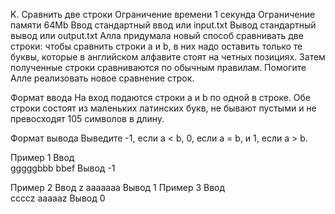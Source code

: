 K. Сравнить две строки
Ограничение времени	1 секунда
Ограничение памяти	64Mb
Ввод	стандартный ввод или input.txt
Вывод	стандартный вывод или output.txt
Алла придумала новый способ сравнивать две строки: чтобы сравнить строки a и b, в них надо оставить только те буквы, которые в английском алфавите стоят на четных позициях. Затем полученные строки сравниваются по обычным правилам. Помогите Алле реализовать новое сравнение строк.

Формат ввода
На вход подаются строки a и b по одной в строке. Обе строки состоят из маленьких латинских букв, не бывают пустыми и не превосходят 105 символов в длину.

Формат вывода
Выведите -1, если a < b, 0, если a = b, и 1, если a > b.

Пример 1
Ввод	
gggggbbb
bbef
Вывод
-1

Пример 2
Ввод
z
aaaaaaa
Вывод
1
Пример 3
Ввод	
ccccz
aaaaaz
Вывод
0